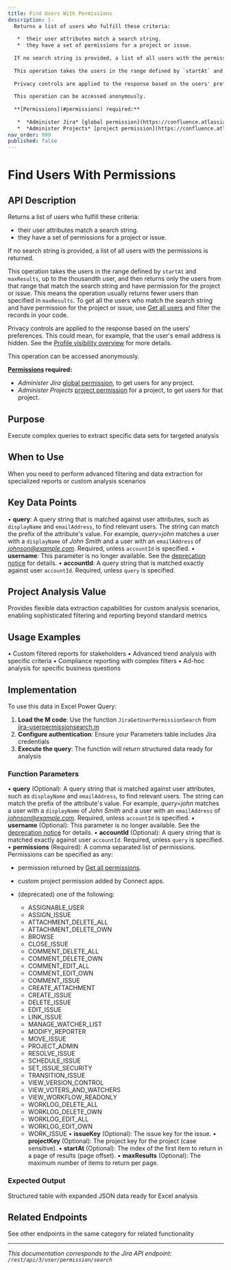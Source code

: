 ```yaml
---
title: Find Users With Permissions
description: |-
  Returns a list of users who fulfill these criteria:
  
   *  their user attributes match a search string.
   *  they have a set of permissions for a project or issue.
  
  If no search string is provided, a list of all users with the permissions is returned.
  
  This operation takes the users in the range defined by `startAt` and `maxResults`, up to the thousandth user, and then returns only the users from that range that match the search string and have permission for the project or issue. This means the operation usually returns fewer users than specified in `maxResults`. To get all the users who match the search string and have permission for the project or issue, use [Get all users](#api-rest-api-3-users-search-get) and filter the records in your code.
  
  Privacy controls are applied to the response based on the users' preferences. This could mean, for example, that the user's email address is hidden. See the [Profile visibility overview](https://developer.atlassian.com/cloud/jira/platform/profile-visibility/) for more details.
  
  This operation can be accessed anonymously.
  
  **[Permissions](#permissions) required:**
  
   *  *Administer Jira* [global permission](https://confluence.atlassian.com/x/x4dKLg), to get users for any project.
   *  *Administer Projects* [project permission](https://confluence.atlassian.com/x/yodKLg) for a project, to get users for that project.
nav_order: 999
published: false
---
```


# Find Users With Permissions

## API Description
Returns a list of users who fulfill these criteria:

 *  their user attributes match a search string.
 *  they have a set of permissions for a project or issue.

If no search string is provided, a list of all users with the permissions is returned.

This operation takes the users in the range defined by `startAt` and `maxResults`, up to the thousandth user, and then returns only the users from that range that match the search string and have permission for the project or issue. This means the operation usually returns fewer users than specified in `maxResults`. To get all the users who match the search string and have permission for the project or issue, use [Get all users](#api-rest-api-3-users-search-get) and filter the records in your code.

Privacy controls are applied to the response based on the users' preferences. This could mean, for example, that the user's email address is hidden. See the [Profile visibility overview](https://developer.atlassian.com/cloud/jira/platform/profile-visibility/) for more details.

This operation can be accessed anonymously.

**[Permissions](#permissions) required:**

 *  *Administer Jira* [global permission](https://confluence.atlassian.com/x/x4dKLg), to get users for any project.
 *  *Administer Projects* [project permission](https://confluence.atlassian.com/x/yodKLg) for a project, to get users for that project.

## Purpose
Execute complex queries to extract specific data sets for targeted analysis

## When to Use
When you need to perform advanced filtering and data extraction for specialized reports or custom analysis scenarios

## Key Data Points
• **query**: A query string that is matched against user attributes, such as `displayName` and `emailAddress`, to find relevant users. The string can match the prefix of the attribute's value. For example, *query=john* matches a user with a `displayName` of *John Smith* and a user with an `emailAddress` of *johnson@example.com*. Required, unless `accountId` is specified.
• **username**: This parameter is no longer available. See the [deprecation notice](https://developer.atlassian.com/cloud/jira/platform/deprecation-notice-user-privacy-api-migration-guide/) for details.
• **accountId**: A query string that is matched exactly against user `accountId`. Required, unless `query` is specified.

## Project Analysis Value
Provides flexible data extraction capabilities for custom analysis scenarios, enabling sophisticated filtering and reporting beyond standard metrics

## Usage Examples
• Custom filtered reports for stakeholders
• Advanced trend analysis with specific criteria
• Compliance reporting with complex filters
• Ad-hoc analysis for specific business questions

## Implementation
To use this data in Excel Power Query:

1. **Load the M code**: Use the function `JiraGetUserPermissionSearch` from [jira-userpermissionsearch.m](../assets/jira-userpermissionsearch.m)
2. **Configure authentication**: Ensure your Parameters table includes Jira credentials
3. **Execute the query**: The function will return structured data ready for analysis

### Function Parameters
• **query** (Optional): A query string that is matched against user attributes, such as `displayName` and `emailAddress`, to find relevant users. The string can match the prefix of the attribute's value. For example, *query=john* matches a user with a `displayName` of *John Smith* and a user with an `emailAddress` of *johnson@example.com*. Required, unless `accountId` is specified.
• **username** (Optional): This parameter is no longer available. See the [deprecation notice](https://developer.atlassian.com/cloud/jira/platform/deprecation-notice-user-privacy-api-migration-guide/) for details.
• **accountId** (Optional): A query string that is matched exactly against user `accountId`. Required, unless `query` is specified.
• **permissions** (Required): A comma separated list of permissions. Permissions can be specified as any:

 *  permission returned by [Get all permissions](#api-rest-api-3-permissions-get).
 *  custom project permission added by Connect apps.
 *  (deprecated) one of the following:
    
     *  ASSIGNABLE\_USER
     *  ASSIGN\_ISSUE
     *  ATTACHMENT\_DELETE\_ALL
     *  ATTACHMENT\_DELETE\_OWN
     *  BROWSE
     *  CLOSE\_ISSUE
     *  COMMENT\_DELETE\_ALL
     *  COMMENT\_DELETE\_OWN
     *  COMMENT\_EDIT\_ALL
     *  COMMENT\_EDIT\_OWN
     *  COMMENT\_ISSUE
     *  CREATE\_ATTACHMENT
     *  CREATE\_ISSUE
     *  DELETE\_ISSUE
     *  EDIT\_ISSUE
     *  LINK\_ISSUE
     *  MANAGE\_WATCHER\_LIST
     *  MODIFY\_REPORTER
     *  MOVE\_ISSUE
     *  PROJECT\_ADMIN
     *  RESOLVE\_ISSUE
     *  SCHEDULE\_ISSUE
     *  SET\_ISSUE\_SECURITY
     *  TRANSITION\_ISSUE
     *  VIEW\_VERSION\_CONTROL
     *  VIEW\_VOTERS\_AND\_WATCHERS
     *  VIEW\_WORKFLOW\_READONLY
     *  WORKLOG\_DELETE\_ALL
     *  WORKLOG\_DELETE\_OWN
     *  WORKLOG\_EDIT\_ALL
     *  WORKLOG\_EDIT\_OWN
     *  WORK\_ISSUE
• **issueKey** (Optional): The issue key for the issue.
• **projectKey** (Optional): The project key for the project (case sensitive).
• **startAt** (Optional): The index of the first item to return in a page of results (page offset).
• **maxResults** (Optional): The maximum number of items to return per page.

### Expected Output
Structured table with expanded JSON data ready for Excel analysis

## Related Endpoints
See other endpoints in the same category for related functionality

---
*This documentation corresponds to the Jira API endpoint: `/rest/api/3/user/permission/search`*
